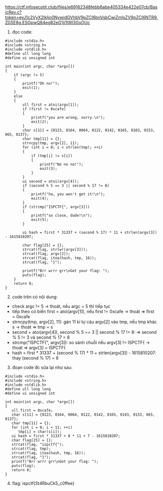 https://ctf.infosecptit.club/files/e69162348febb6abe405334e422e07cb/BasicRev.c?token=eyJ1c2VyX2lkIjo0NywidGVhbV9pZCI6bnVsbCwiZmlsZV9pZCI6NTR9.ZG5E8g.ESGpwQ84eg82eG1jj1lWl3GsOUc

1. đọc code:
```
#include <stdio.h>
#include <string.h>
#include <stdlib.h>
#define ull long long
#define ui unsigned int

int main(int argc, char *argv[])
{
    if (argc != 5)
    {
        printf("Oh no!");
        exit(1);
    }
    else
    {
        ull first = atoi(argv[1]);
        if (first != 0xcafe)
        {
            printf("you are wrong, sorry.\n");
            exit(2);
        }
        char s[11] = {0123, 0164, 0064, 0122, 0142, 0165, 0103, 0153, 065, 0137};
        char tmp[11] = {};
        strncpy(tmp, argv[2], 11);
        for (int i = 0; i < strlen(tmp); ++i)
        {
            if (tmp[i] != s[i])
            {
                printf("No no no!");
                exit(3);
            }
        }
        ui second = atoi(argv[4]);
        if (second % 5 == 3 || second % 17 != 8)
        {
            printf("ha, you won't get it!\n");
            exit(4);
        }
        if (strcmp("ISPCTF{", argv[3]))
        {
            printf("so close, dude!\n");
            exit(5);
        }

        ui hash = first * 31337 + (second % 17) * 11 + strlen(argv[3]) - 1615810207;

        char flag[25] = {};
        strcat(flag, strlwr(argv[3]));
        strcat(flag, argv[2]);
        strcat(flag, itoa(hash, tmp, 16));
        strcat(flag, "}");

        printf("Brr wrrr grr\nGet your flag: ");
        puts(flag);
    }
    return 0;
}
```

2. code trên có nội dung:
- check argc != 5 -> thoát, nếu argc = 5 thì tiếp tục
- tiếp theo có biến first = atoi(argv[1]), nếu first != 0xcafe -> thoát => first = 0xcafe
- strncpy(tmp, argv[2], 11): gán 11 kí tự cảu argv[2] vào tmp, nếu tmp khác s -> thoát => tmp = s
- second = atoi(argv[4]), second % 5 == 3 || second % 17 != 8: => second % 5 != 3 và second % 17 = 8
- strcmp("ISPCTF{", argv[3]): so sánh chuỗi nếu argv[3] != ISPCTF{ -> thoát => argv[3] = ISPCTF{
- hash = first * 31337 + (second % 17) * 11 + strlen(argv[3]) - 1615810207: thay (second % 17) = 8

3. đoạn code đc sửa lại như sau: 
```
#include <stdio.h>
#include <string.h>
#include <stdlib.h>
#define ull long long
#define ui unsigned int

int main(int argc, char *argv[])
{
   ull first = 0xcafe;
   char s[11] = {0123, 0164, 0064, 0122, 0142, 0165, 0103, 0153, 065, 0137};
   char tmp[11] = {};
   for (int i = 0; i < 11; ++i)
      tmp[i] = char(s[i]);
   ui hash = first * 31337 + 8 * 11 + 7 - 1615810207;
   char flag[25] = {};
   strcat(flag, "ispctf{");
   strcat(flag, tmp);
   strcat(flag, itoa(hash, tmp, 16));
   strcat(flag, "}");
   printf("Brr wrrr grr\nGet your flag: ");
   puts(flag);
   return 0;
}
```
4. flag: ispctf{St4RbuCk5_c0ffee}
